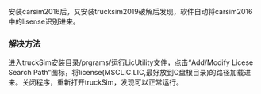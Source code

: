 安装carsim2016后，又安装trucksim2019破解后发现，软件自动将carsim2016中的lisense识别进来。
### 解决方法
进入truckSim安装目录/prgrams/运行LicUtility文件，点击“Add/Modify Licese Search Path”图标，将license(MSCLIC.LIC,最好放到C盘根目录)的路径加载进来。关闭程序，重新打开truckSim，发现可以正常运行。